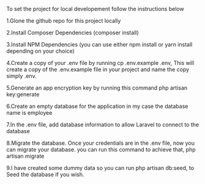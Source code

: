 To set the project for local developement follow the instructions below

1.Glone the github repo for this project locally 

2.Install Composer Dependencies (composer install)

3.Install NPM Dependencies (you can use either npm install or yarn install depending on your choice)

4.Create a copy of your .env file by running cp .env.example .env, This will create a copy of the .env.example file in your project and name the copy simply .env.

5.Generate an app encryption key by running this command php artisan key:generate

6.Create an empty database for the application in my case the database name is employee

7.In the .env file, add database information to allow Laravel to connect to the database

8.Migrate the database. Once your credentials are in the .env file, now you can migrate your database. you can run this command to achieve that, php artisan migrate

9.I have created some dummy data so you can run php artisan db:seed, to Seed the database if you wish. 
